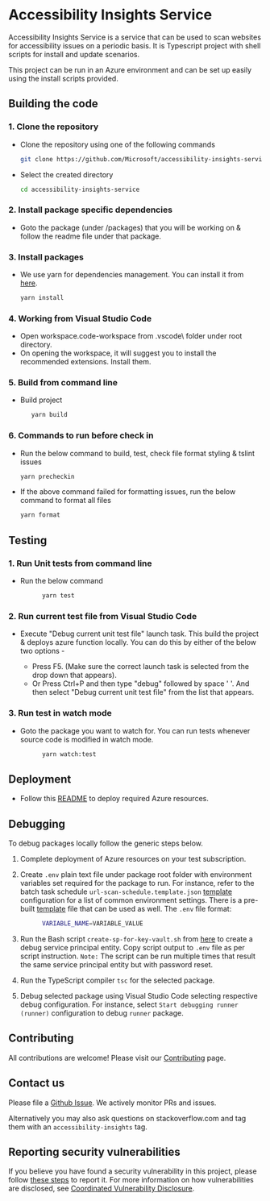 <!--
Copyright (c) Microsoft Corporation. All rights reserved.
Licensed under the MIT License.
-->

# Accessibility Insights Service

Accessibility Insights Service is a service that can be used to scan websites for accessibility issues on a periodic basis. It is Typescript project with shell scripts for install and update scenarios.

This project can be run in an Azure environment and can be set up easily using the install scripts provided.

## Building the code

### 1. Clone the repository

-   Clone the repository using one of the following commands
    ```bash
    git clone https://github.com/Microsoft/accessibility-insights-service.git
    ```
-   Select the created directory
    ```bash
    cd accessibility-insights-service
    ```

### 2. Install package specific dependencies

-   Goto the package (under /packages) that you will be working on & follow the readme file under that package.

### 3. Install packages

-   We use yarn for dependencies management. You can install it from [here](https://yarnpkg.com/en/docs/install).
    ```bash
    yarn install
    ```

### 4. Working from Visual Studio Code

-   Open workspace.code-workspace from .vscode\ folder under root directory.
-   On opening the workspace, it will suggest you to install the recommended extensions. Install them.

### 5. Build from command line

-   Build project

    ```bash
       yarn build
    ```

### 6. Commands to run before check in

-   Run the below command to build, test, check file format styling & tslint issues
    ```bash
    yarn precheckin
    ```
-   If the above command failed for formatting issues, run the below command to format all files
    ```bash
    yarn format
    ```

## Testing

### 1. Run Unit tests from command line

-   Run the below command
    ```bash
          yarn test
    ```

### 2. Run current test file from Visual Studio Code

-   Execute "Debug current unit test file" launch task. This build the project & deploys azure function locally.
    You can do this by either of the below two options -

    -   Press F5. (Make sure the correct launch task is selected from the drop down that appears).
    -   Or Press Ctrl+P and then type "debug" followed by space ' '. And then select "Debug current unit test file" from the list that appears.

### 3. Run test in watch mode

-   Goto the package you want to watch for. You can run tests whenever source code is modified in watch mode.

    ```bash
          yarn watch:test
    ```

## Deployment

-   Follow this [README](https://github.com/Microsoft/accessibility-insights-service/blob/master/packages/resource-deployment/README.md) to deploy required Azure resources.

## Debugging

To debug packages locally follow the generic steps below.

1.  Complete deployment of Azure resources on your test subscription.
2.  Create `.env` plain text file under package root folder with environment variables set required for the package to run. For instance, refer to the batch task schedule `url-scan-schedule.template.json` [template](https://github.com/microsoft/accessibility-insights-service/tree/master/packages/resource-deployment/templates) configuration for a list of common environment settings. There is a pre-built [template](https://github.com/microsoft/accessibility-insights-service/blob/master/packages/resource-deployment/.env.template) file that can be used as well. The `.env` file format:

    ```bash
          VARIABLE_NAME=VARIABLE_VALUE
    ```

3.  Run the Bash script `create-sp-for-key-vault.sh` from [here](https://github.com/microsoft/accessibility-insights-service/tree/master/packages/resource-deployment/scripts) to create a debug service principal entity. Copy script output to `.env` file as per script instruction. `Note:` The script can be run multiple times that result the same service principal entity but with password reset.
4.  Run the TypeScript compiler `tsc` for the selected package.
5.  Debug selected package using Visual Studio Code selecting respective debug configuration. For instance, select `Start debugging runner (runner)` configuration to debug `runner` package.

## Contributing

All contributions are welcome! Please visit our [Contributing](https://github.com/microsoft/accessibility-insights-service/blob/master/Contributing.md) page.

## Contact us

Please file a [Github Issue](https://github.com/Microsoft/accessibility-insights-service/issues/new/choose). We actively monitor PRs and issues.

Alternatively you may also ask questions on stackoverflow.com and tag them with an `accessibility-insights` tag.

## Reporting security vulnerabilities

If you believe you have found a security vulnerability in this project, please follow [these steps](https://technet.microsoft.com/en-us/security/ff852094.aspx) to report it. For more information on how vulnerabilities are disclosed, see [Coordinated Vulnerability Disclosure](https://technet.microsoft.com/en-us/security/dn467923).
